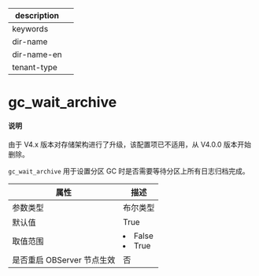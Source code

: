 |description||
|---|---|
|keywords||
|dir-name||
|dir-name-en||
|tenant-type||

# gc_wait_archive

<main id="notice" type='explain'>
<h4>说明</h4>
<p>由于 V4.x 版本对存储架构进行了升级，该配置项已不适用，从 V4.0.0 版本开始删除。</p>
</main>

`gc_wait_archive` 用于设置分区 GC 时是否需要等待分区上所有日志归档完成。


|      **属性**      |                                                 **描述**                                                 |
|------------------|--------------------------------------------------------------------------------------------------------|
| 参数类型             | 布尔类型                                                                                                   |
| 默认值              | True                                                                                                   |
| 取值范围             | </li><li> False   </li><li> True    |
| 是否重启 OBServer 节点生效 | 否                                                                                                      |


